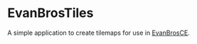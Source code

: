 # EvanBrosTiles

A simple application to create tilemaps for use in [EvanBrosCE](https://github.com/evanbros/EvanBrosCE).